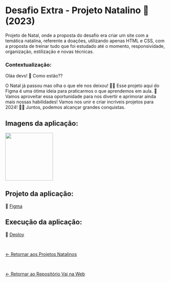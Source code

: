 # Desafio Extra - Projeto Natalino 🎅(2023)
 
Projeto de Natal, onde a proposta do desafio era criar um site com a temática natalina, referente a doações, utilizando apenas HTML e CSS, com a proposta de treinar tudo que foi estudado até o momento, responsividade, organização, estilização e novas técnicas.

### Contextualização:

Oláa devs! 🌟 Como estão??    

O Natal já passou mas olha o que ele nos deixou! 🎅🎄 
Esse projeto aqui do Figma é uma ótima ideia para praticarmos o que aprendemos em aula. 🚀 
Vamos aproveitar essa oportunidade para nos divertir e aprimorar ainda mais nossas habilidades!
Vamos nos unir e criar incríveis projetos para 2024! 💪🚀 
Juntos, podemos alcançar grandes conquistas.

## Imagens da aplicação:

<div align="left">
 <img src="https://i.imgur.com/GgN4zoA.png" height="150" />
</div>

## Projeto da aplicação:

📌 [Figma](https://www.figma.com/design/BMcNmbOBgXMGBH9rOUNPR6/Vai-na-Web?node-id=0-1&p=f&t=i7IiJ9eyKqhu9nWV-0)

## Execução da aplicação:

📌 [Deploy](https://vai-na-web-projeto-natal-2023.vercel.app/)

 <br>
 
[<- Retornar aos Projetos Natalinos ](https://github.com/GilvanPOliveira/VaiNaWeb/tree/main/ProjetoNatal)

 <br>
 
[<- Retornar ao Repositório Vai na Web](https://github.com/GilvanPOliveira/VaiNaWeb)




